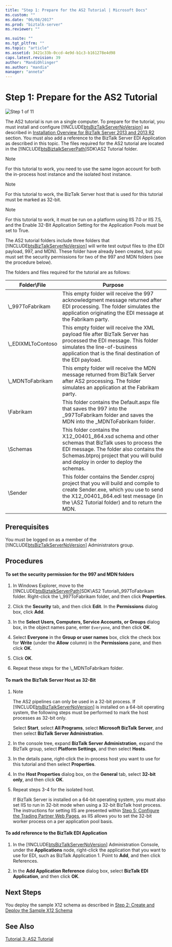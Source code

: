 ```yaml
---
title: "Step 1: Prepare for the AS2 Tutorial | Microsoft Docs"
ms.custom: ""
ms.date: "06/08/2017"
ms.prod: "biztalk-server"
ms.reviewer: ""

ms.suite: ""
ms.tgt_pltfrm: ""
ms.topic: "article"
ms.assetid: 3421c33b-0ccd-4e9d-b1c3-b161278e4d98
caps.latest.revision: 39
author: "MandiOhlinger"
ms.author: "mandia"
manager: "anneta"
---
```

# Step 1: Prepare for the AS2 Tutorial
![Step 1 of 11](../core/media/tut-step1-of-11.gif "Tut_Step1_of_11")  
  
 The AS2 tutorial is run on a single computer. To prepare for the tutorial, you must install and configure [!INCLUDE[btsBizTalkServerNoVersion](../includes/btsbiztalkservernoversion-md.md)] as described in [Installation Overview for BizTalk Server 2013 and 2013 R2](https://msdn.microsoft.com/library/8041926c-cfc9-4eaf-9c28-a2c6e8015bc5) section. You must also add a reference to the BizTalk Server EDI Application as described in this topic. The files required for the AS2 tutorial are located in the [!INCLUDE[btsBiztalkServerPath](../includes/btsbiztalkserverpath-md.md)]SDK\AS2 Tutorial folder.  
  
> [!NOTE]
>  For this tutorial to work, you need to use the same logon account for both the in-process host instance and the isolated host instance.  
  
> [!NOTE]
>  For this tutorial to work, the BizTalk Server host that is used for this tutorial must be marked as 32-bit.  
  
> [!NOTE]
>  For this tutorial to work, it must be run on a platform using IIS 7.0 or IIS 7.5, and the Enable 32-Bit Application Setting for the Application Pools must be set to True.  
  
 The AS2 tutorial folders include three folders that [!INCLUDE[btsBizTalkServerNoVersion](../includes/btsbiztalkservernoversion-md.md)] will write test output files to (the EDI payload, 997, and MDN). These folder have already been created, but you must set the security permissions for two of the 997 and MDN folders (see the procedure below).  
  
 The folders and files required for the tutorial are as follows:  
  
|Folder\File|Purpose|  
|------------------|-------------|  
|\\_997ToFabrikam|This empty folder will receive the 997 acknowledgment message returned after EDI processing. The folder simulates the application originating the EDI message at the Fabrikam party.|  
|\\_EDIXMLToContoso|This empty folder will receive the XML payload file after BizTalk Server has processed the EDI message. This folder simulates the line-of-business application that is the final destination of the EDI payload.|  
|\\_MDNToFabrikam|This empty folder will receive the MDN message returned from BizTalk Server after AS2 processing. The folder simulates an application at the Fabrikam party.|  
|\Fabrikam|This folder contains the Default.aspx file that saves the 997 into the _997ToFabrikam folder and saves the MDN into the _MDNToFabrikam folder.|  
|\Schemas|This folder contains the X12_00401_864.xsd schema and other schemas that BizTalk uses to process the EDI message. The folder also contains the Schemas.btproj project that you will build and deploy in order to deploy the schemas.|  
|\Sender|This folder contains the Sender.csproj project that you will build and compile to create Sender.exe, which you use to send the X12_00401_864.edi test message (in the \AS2 Tutorial folder) and to return the MDN.|  
  
## Prerequisites  
 You must be logged on as a member of the [!INCLUDE[btsBizTalkServerNoVersion](../includes/btsbiztalkservernoversion-md.md)] Administrators group.  
  
## Procedures  
  
#### To set the security permission for the 997 and MDN folders  
  
1. In Windows Explorer, move to the [!INCLUDE[btsBiztalkServerPath](../includes/btsbiztalkserverpath-md.md)]SDK\AS2 Tutorial\\_997ToFabrikam folder. Right-click the \\_997ToFabrikam folder, and then click **Properties**.  
  
2. Click the **Security** tab, and then click **Edit**. In the **Permissions** dialog box, click **Add**.  
  
3. In the **Select Users, Computers, Service Accounts, or Groups** dialog box, in the object names pane, enter `Everyone`, and then click **OK**.  
  
4. Select **Everyone** in the **Group or user names** box, click the check box for **Write** (under the **Allow** column) in the **Permissions** pane, and then click **OK**.  
  
5. Click **OK**.  
  
6. Repeat these steps for the \\_MDNToFabrikam folder.  
  
#### To mark the BizTalk Server Host as 32-Bit  
  
1. > [!NOTE]
   >  The AS2 pipelines can only be used in a 32-bit process. If [!INCLUDE[btsBizTalkServerNoVersion](../includes/btsbiztalkservernoversion-md.md)] is installed on a 64-bit operating system, the following steps must be performed to mark the host processes as 32-bit only.  
  
    Select **Start**, select **All Programs**, select **Microsoft BizTalk Server**, and then select **BizTalk Server Administration**.  
  
2. In the console tree, expand **BizTalk Server Administration**, expand the BizTalk group, select **Platform Settings**, and then select **Hosts**.  
  
3. In the details pane, right-click the in-process host you want to use for this tutorial and then select **Properties**.  
  
4. In the **Host Properties** dialog box, on the **General** tab, select **32-bit only**, and then click **OK**.  
  
5. Repeat steps 3-4 for the isolated host.  
  
   If BizTalk Server is installed on a 64-bit operating system, you must also set IIS to run in 32-bit mode when using a 32-bit BizTalk host process. The instructions for setting IIS are presented within [Step 5: Configure the Trading Partner Web Pages](../core/step-5-configure-the-trading-partner-web-pages.md), as IIS allows you to set the 32-bit worker process on a per application pool basis.  
  
#### To add reference to the BizTalk EDI Application  
  
1. In the [!INCLUDE[btsBizTalkServerNoVersion](../includes/btsbiztalkservernoversion-md.md)] Administration Console, under the **Applications** node, right-click the application that you want to use for EDI, such as BizTalk Application 1. Point to **Add**, and then click References.  
  
2. In the **Add Application Reference** dialog box, select **BizTalk EDI Application**, and then click **OK**.  
  
## Next Steps  
 You deploy the sample X12 schema as described in [Step 2: Create and Deploy the Sample X12 Schema](../core/step-2-create-and-deploy-the-sample-x12-schema.md)  
  
## See Also  
 [Tutorial 3: AS2 Tutorial](../core/tutorial-3-as2-tutorial.md)